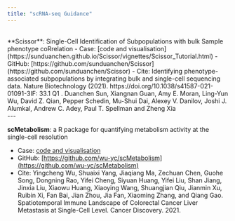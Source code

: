 ```yaml
---
title: "scRNA-seq Guidance"
---
```


<br/>
**Scissor**: Single-Cell Identification of Subpopulations with bulk Sample phenotype coRrelation
- Case: [code and visualisation](https://sunduanchen.github.io/Scissor/vignettes/Scissor_Tutorial.html)
- GitHub: [https://github.com/sunduanchen/Scissor](https://github.com/sunduanchen/Scissor)
- Cite: Identifying phenotype-associated subpopulations by integrating bulk and single-cell sequencing data. Nature Biotechnology (2021). https://doi.org/10.1038/s41587-021-01091-3IF: 33.1 Q1 .
Duanchen Sun, Xiangnan Guan, Amy E. Moran, Ling-Yun Wu, David Z. Qian, Pepper Schedin, Mu-Shui Dai, Alexey V. Danilov, Joshi J. Alumkal, Andrew C. Adey, Paul T. Spellman and Zheng Xia
<br/>
---

**scMetabolism**: a R package for quantifying metabolism activity at the single-cell resolution
- Case: [code and visualisation](./scMetabolism_tutorial.md)
- GitHub: [https://github.com/wu-yc/scMetabolism](https://github.com/wu-yc/scMetabolism)
- Cite: Yingcheng Wu, Shuaixi Yang, Jiaqiang Ma, Zechuan Chen, Guohe Song, Dongning Rao, Yifei Cheng, Siyuan Huang, Yifei Liu, Shan Jiang, Jinxia Liu, Xiaowu Huang, Xiaoying Wang, Shuangjian Qiu, Jianmin Xu, Ruibin Xi, Fan Bai, Jian Zhou, Jia Fan, Xiaoming Zhang, and Qiang Gao. Spatiotemporal Immune Landscape of Colorectal Cancer Liver Metastasis at Single-Cell Level. Cancer Discovery. 2021.
